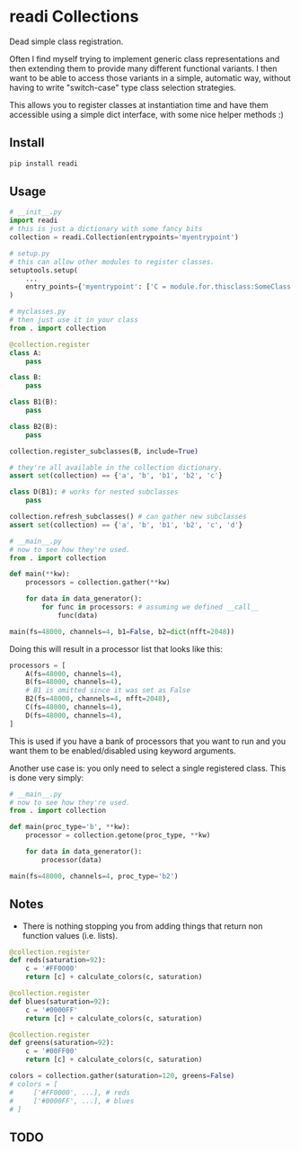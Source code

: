 # readi Collections
Dead simple class registration.

Often I find myself trying to implement generic class representations and then extending them to provide many different functional variants. I then want to be able to access those variants in a simple, automatic way, without having to write "switch-case" type class selection strategies.

This allows you to register classes at instantiation time and have them accessible using a simple dict interface, with some nice helper methods :)

## Install

```bash
pip install readi
```

## Usage

```python
# __init__.py
import readi
# this is just a dictionary with some fancy bits
collection = readi.Collection(entrypoints='myentrypoint')
```
```python
# setup.py
# this can allow other modules to register classes.
setuptools.setup(
    ...
    entry_points={'myentrypoint': ['C = module.for.thisclass:SomeClass']}
)
```
```python
# myclasses.py
# then just use it in your class
from . import collection

@collection.register
class A:
    pass

class B:
    pass

class B1(B):
    pass

class B2(B):
    pass

collection.register_subclasses(B, include=True)

# they're all available in the collection dictionary.
assert set(collection) == {'a', 'b', 'b1', 'b2', 'c'}

class D(B1): # works for nested subclasses
    pass

collection.refresh_subclasses() # can gather new subclasses
assert set(collection) == {'a', 'b', 'b1', 'b2', 'c', 'd'}
```
```python
# __main__.py
# now to see how they're used.
from . import collection

def main(**kw):
    processors = collection.gather(**kw)

    for data in data_generator():
        for func in processors: # assuming we defined __call__
            func(data)

main(fs=48000, channels=4, b1=False, b2=dict(nfft=2048))
```

Doing this will result in a processor list that looks like this:
```python
processors = [
    A(fs=48000, channels=4),
    B(fs=48000, channels=4),
    # B1 is omitted since it was set as False
    B2(fs=48000, channels=4, nfft=2048),
    C(fs=48000, channels=4),
    D(fs=48000, channels=4),
]
```

This is used if you have a bank of processors that you want to run and you want them to be enabled/disabled using keyword arguments.

Another use case is: you only need to select a single registered class. This is done very simply:
```python
# __main__.py
# now to see how they're used.
from . import collection

def main(proc_type='b', **kw):
    processor = collection.getone(proc_type, **kw)

    for data in data_generator():
        processor(data)

main(fs=48000, channels=4, proc_type='b2')

```

## Notes
 - There is nothing stopping you from adding things that return non function values (i.e. lists).


```python
@collection.register
def reds(saturation=92):
    c = '#FF0000'
    return [c] + calculate_colors(c, saturation)

@collection.register
def blues(saturation=92):
    c = '#0000FF'
    return [c] + calculate_colors(c, saturation)

@collection.register
def greens(saturation=92):
    c = '#00FF00'
    return [c] + calculate_colors(c, saturation)

colors = collection.gather(saturation=120, greens=False)
# colors = [
#     ['#FF0000', ...], # reds
#     ['#0000FF', ...], # blues
# ]
```

## TODO

